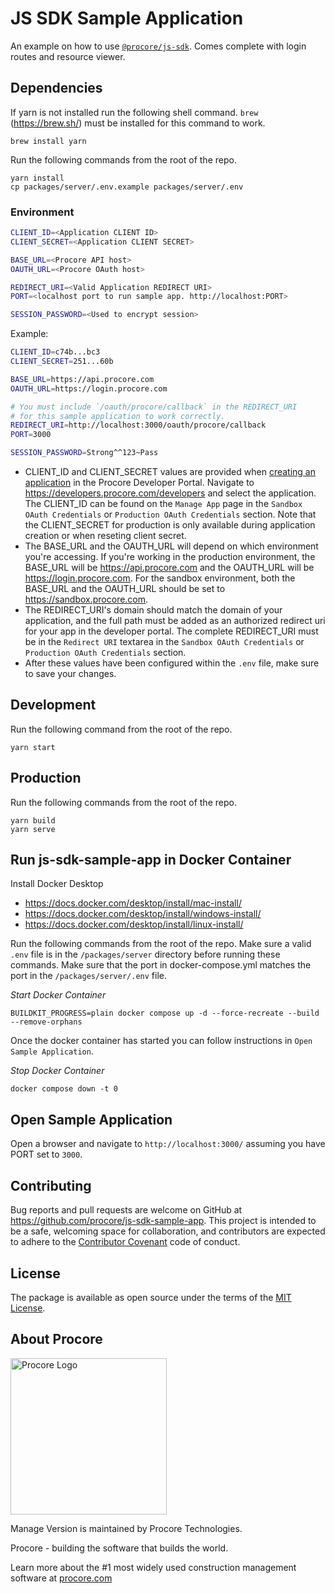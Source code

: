 # JS SDK Sample Application

An example on how to use [`@procore/js-sdk`](https://www.npmjs.com/package/@procore/js-sdk). Comes complete with login routes and resource viewer.

## Dependencies

If yarn is not installed run the following shell command. `brew` (https://brew.sh/) must be installed for this command to work.

```shell
brew install yarn
```

Run the following commands from the root of the repo.

```shell
yarn install
cp packages/server/.env.example packages/server/.env
```

### Environment

```bash
CLIENT_ID=<Application CLIENT ID>
CLIENT_SECRET=<Application CLIENT SECRET>

BASE_URL=<Procore API host>
OAUTH_URL=<Procore OAuth host>

REDIRECT_URI=<Valid Application REDIRECT URI>
PORT=<localhost port to run sample app. http://localhost:PORT>

SESSION_PASSWORD=<Used to encrypt session>
```

Example:

```bash
CLIENT_ID=c74b...bc3
CLIENT_SECRET=251...60b

BASE_URL=https://api.procore.com
OAUTH_URL=https://login.procore.com

# You must include `/oauth/procore/callback` in the REDIRECT_URI
# for this sample application to work correctly.
REDIRECT_URI=http://localhost:3000/oauth/procore/callback
PORT=3000

SESSION_PASSWORD=Strong^^123~Pass
```

* CLIENT_ID and CLIENT_SECRET values are provided when [creating an application](https://developers.procore.com/documentation/new-application) in the Procore Developer Portal. Navigate to https://developers.procore.com/developers and select the application. The CLIENT_ID can be found on the `Manage App` page in the `Sandbox OAuth Credentials` or `Production OAuth Credentials` section. Note that the CLIENT_SECRET for production is only available during application creation or when reseting client secret.
* The BASE_URL and the OAUTH_URL will depend on which environment you're accessing. If you're working in the production environment, the BASE_URL will be https://api.procore.com and the OAUTH_URL will be https://login.procore.com. For the sandbox environment, both the BASE_URL and the OAUTH_URL should be set to https://sandbox.procore.com.
* The REDIRECT_URI's domain should match the domain of your application, and the full path must be added as an authorized redirect uri for your app in the developer portal. The complete REDIRECT_URI must be in the `Redirect URI` textarea in the `Sandbox OAuth Credentials` or `Production OAuth Credentials` section.
* After these values have been configured within the `.env` file, make sure to save your changes.

## Development

Run the following command from the root of the repo.

```shell
yarn start
```

## Production

Run the following commands from the root of the repo.

```shell
yarn build
yarn serve
```

## Run js-sdk-sample-app in Docker Container

Install Docker Desktop
 * https://docs.docker.com/desktop/install/mac-install/
 * https://docs.docker.com/desktop/install/windows-install/
 * https://docs.docker.com/desktop/install/linux-install/

Run the following commands from the root of the repo.
Make sure a valid `.env` file is in the `/packages/server` directory before running these commands.
Make sure that the port in docker-compose.yml matches the port in the `/packages/server/.env` file.

*Start Docker Container*
```shell
BUILDKIT_PROGRESS=plain docker compose up -d --force-recreate --build --remove-orphans
```

Once the docker container has started you can follow instructions in `Open Sample Application`.

*Stop Docker Container*
```shell
docker compose down -t 0
```

## Open Sample Application

Open a browser and navigate to `http://localhost:3000/` assuming you have PORT set to `3000`.

## Contributing

Bug reports and pull requests are welcome on GitHub at https://github.com/procore/js-sdk-sample-app. This project is
intended to be a safe, welcoming space for collaboration, and contributors are expected to adhere to the
[Contributor Covenant](http://contributor-covenant.org) code of conduct.

## License

The package is available as open source under the terms of the [MIT License](http://opensource.org/licenses/MIT).

## About Procore

<img
  src="https://www.procore.com/images/procore_logo.png"
  alt="Procore Logo"
  width="250px"
/>

Manage Version is maintained by Procore Technologies.

Procore - building the software that builds the world.

Learn more about the #1 most widely used construction management software at [procore.com](https://www.procore.com/)
